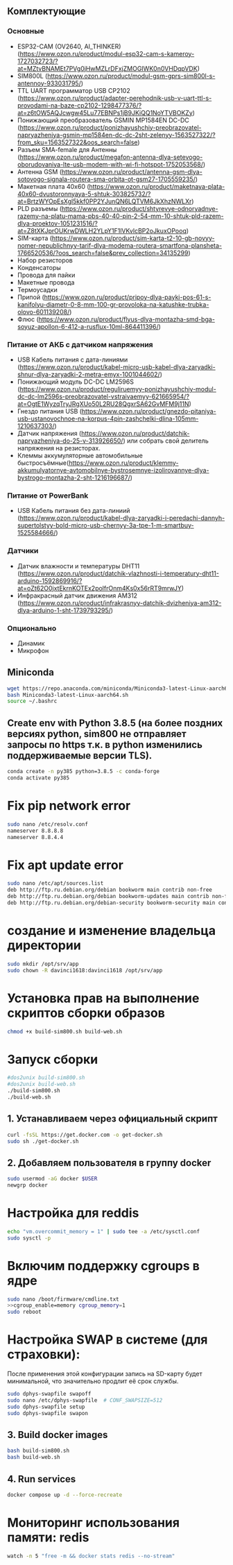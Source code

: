 ## Комплектующие
### Основные
- ESP32-CAM (OV2640, AI_THINKER) (https://www.ozon.ru/product/modul-esp32-cam-s-kameroy-1727032723/?at=MZtvBNAMEt7PVg0jHwMZLrDFxjZMOGIWK0n0VHDqpVDK)
- SIM800L (https://www.ozon.ru/product/modul-gsm-gprs-sim800l-s-antennoy-933031795/)
- TTL UART программатор USB CP2102 (https://www.ozon.ru/product/adapter-perehodnik-usb-v-uart-ttl-s-provodami-na-baze-cp2102-1298477376/?at=z6tOW5AQJcwgw45Lu77EBNPs1jB9JKiQQ1NoYTVBOKZy)
- Понижающий преобразователь GSMIN MP1584EN DC-DC (https://www.ozon.ru/product/ponizhayushchiy-preobrazovatel-napryazheniya-gsmin-mp1584en-dc-dc-2sht-zelenyy-1563527322/?from_sku=1563527322&oos_search=false)
- Разъем SMA-female для Антенны (https://www.ozon.ru/product/megafon-antenna-dlya-setevogo-oborudovaniya-lte-usb-modem-with-wi-fi-hotspot-1752053568/)
- Антенна GSM (https://www.ozon.ru/product/antenna-gsm-dlya-sotovogo-signala-routera-sma-orbita-ot-gsm27-1705559235/)
- Макетная плата 40x60 (https://www.ozon.ru/product/maketnaya-plata-40x60-dvustoronnyaya-5-shtuk-303825732/?at=BrtzWYOpEsXgl5kkf0PP2YJunQN6LQTVM6JkXhzNWLXr)
- PLD разъемы (https://www.ozon.ru/product/shtyrevye-odnoryadnye-razemy-na-platu-mama-pbs-40-40-pin-2-54-mm-10-shtuk-pld-razem-dlya-proektov-1051231516/?at=Z8tXKJprOUKrwDWLH2YLpY1F1lVKvlcBP2oJkuxOPooq)
- SIM-карта (https://www.ozon.ru/product/sim-karta-t2-10-gb-novyy-nomer-nepublichnyy-tarif-dlya-modema-routera-smartfona-plansheta-1766520536/?oos_search=false&prev_collection=34135299)
- Набор резисторов
- Конденсаторы
- Провода для пайки
- Макетные провода
- Термоусадки
- Припой (https://www.ozon.ru/product/pripoy-dlya-payki-pos-61-s-kanifolyu-diametr-0-8-mm-100-gr-provoloka-na-katushke-trubka-olovo-601139208/)
- Флюс (https://www.ozon.ru/product/flyus-dlya-montazha-smd-bga-soyuz-apollon-6-412-a-rusflux-10ml-864411396/)

### Питание от АКБ с датчиком напряжения
- USB Кабель питания с дата-линиями (https://www.ozon.ru/product/kabel-micro-usb-kabel-dlya-zaryadki-shnur-dlya-zaryadki-2-metra-emyx-1001044602/)
- Понижающий модуль DC-DC LM2596S (https://www.ozon.ru/product/reguliruemyy-ponizhayushchiy-modul-dc-dc-lm2596s-preobrazovatel-vstraivaemyy-621665954/?at=OgtE1WyzqTryJRgXUo50L2RU28QgxrSA62GvMFM9j11N)
- Гнездо питания USB (https://www.ozon.ru/product/gnezdo-pitaniya-usb-ustanovochnoe-na-korpus-4pin-zashchelki-dlina-105mm-1210637303/)
- Датчик напряжения (https://www.ozon.ru/product/datchik-napryazheniya-do-25-v-313926650/) или собрать свой делитель напряжения на резисторах.
- Клеммы аккумуляторные автомобильные быстросъёмные(https://www.ozon.ru/product/klemmy-akkumulyatornye-avtomobilnye-bystrosemnye-izolirovannye-dlya-bystrogo-montazha-2-sht-1216196687/)

### Питание от PowerBank
- USB Кабель питания без дата-линиий (https://www.ozon.ru/product/kabel-dlya-zaryadki-i-peredachi-dannyh-supertolstyy-bold-micro-usb-chernyy-3a-tpe-1-m-smartbuy-1525584666/)

### Датчики
- Датчик влажности и температуры DHT11 (https://www.ozon.ru/product/datchik-vlazhnosti-i-temperatury-dht11-arduino-1592869916/?at=oZt62O0jxtEkrnKOTEx2polfrOnm4Ks0x56rRT9mrwJY)
- Инфракрасный датчик движения AM312 (https://www.ozon.ru/product/infrakrasnyy-datchik-dvizheniya-am312-dlya-arduino-1-sht-1739793295/)

### Опционально
- Динамик
- Микрофон



## Miniconda
```bash
wget https://repo.anaconda.com/miniconda/Miniconda3-latest-Linux-aarch64.sh
bash Miniconda3-latest-Linux-aarch64.sh
source ~/.bashrc
```

## Create env with Python 3.8.5 (на более поздних версиях python, sim800 не отправляет запросы по https т.к. в python изменились поддерживаемые версии TLS).
```bash
conda create -n py385 python=3.8.5 -c conda-forge
conda activate py385
```


# Fix pip network error
```bash
sudo nano /etc/resolv.conf
nameserver 8.8.8.8
nameserver 8.8.4.4
```

# Fix apt update error
```bash
sudo nano /etc/apt/sources.list
deb http://ftp.ru.debian.org/debian bookworm main contrib non-free
deb http://ftp.ru.debian.org/debian bookworm-updates main contrib non-free
deb http://ftp.ru.debian.org/debian-security bookworm-security main contrib non-free
```


# создание и изменение владельца директории
```bash
sudo mkdir /opt/srv/app
sudo chown -R davinci1618:davinci1618 /opt/srv/app
```


# Установка прав на выполнение скриптов сборки образов
```bash
chmod +x build-sim800.sh build-web.sh
```
# Запуск сборки
```bash
#dos2unix build-sim800.sh
#dos2unix build-web.sh
./build-sim800.sh
./build-web.sh
```





## 1. Устанавливаем через официальный скрипт
```bash
curl -fsSL https://get.docker.com -o get-docker.sh
sudo sh ./get-docker.sh
```

## 2. Добавляем пользователя в группу docker
```bash
sudo usermod -aG docker $USER
newgrp docker
```


# Настройка для reddis
```bash
echo "vm.overcommit_memory = 1" | sudo tee -a /etc/sysctl.conf
sudo sysctl -p
```

# Включим поддержку cgroups в ядре
```bash
sudo nano /boot/firmware/cmdline.txt
>>cgroup_enable=memory cgroup_memory=1
sudo reboot
```

# Настройка SWAP в системе (для страховки):
После применения этой конфигурации запись на SD-карту будет минимальной, что значительно продлит её срок службы.
```bash
sudo dphys-swapfile swapoff
sudo nano /etc/dphys-swapfile  # CONF_SWAPSIZE=512
sudo dphys-swapfile setup
sudo dphys-swapfile swapon
```




## 3. Build docker images
```bash
bash build-sim800.sh
bash build-web.sh
```




## 4. Run services
```bash
docker compose up -d --force-recreate
```


# Мониторинг использования памяти: redis
```bash
watch -n 5 "free -m && docker stats redis --no-stream"
```

